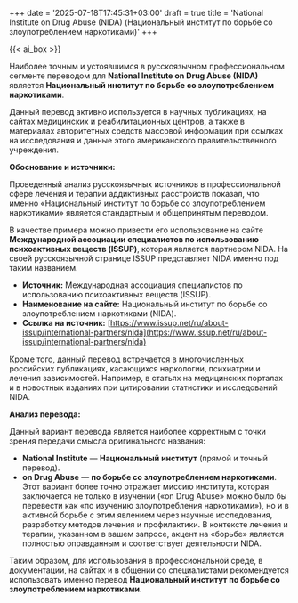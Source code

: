 +++
date = '2025-07-18T17:45:31+03:00'
draft = true
title = 'National Institute on Drug Abuse (NIDA) (Национальный институт по борьбе со злоупотреблением наркотиками)'
+++

{{< ai_box >}}

Наиболее точным и устоявшимся в русскоязычном профессиональном сегменте переводом для **National Institute on Drug Abuse (NIDA)** является **Национальный институт по борьбе со злоупотреблением наркотиками**.

Данный перевод активно используется в научных публикациях, на сайтах медицинских и реабилитационных центров, а также в материалах авторитетных средств массовой информации при ссылках на исследования и данные этого американского правительственного учреждения.

**Обоснование и источники:**

Проведенный анализ русскоязычных источников в профессиональной сфере лечения и терапии аддиктивных расстройств показал, что именно «Национальный институт по борьбе со злоупотреблением наркотиками» является стандартным и общепринятым переводом.

В качестве примера можно привести его использование на сайте **Международной ассоциации специалистов по использованию психоактивных веществ (ISSUP)**, которая является партнером NIDA. На своей русскоязычной странице ISSUP представляет NIDA именно под таким названием.

* **Источник:** Международная ассоциация специалистов по использованию психоактивных веществ (ISSUP).
* **Наименование на сайте:** Национальный институт по борьбе со злоупотреблением наркотиками (NIDA).
* **Ссылка на источник:** [https://www.issup.net/ru/about-issup/international-partners/nida](https://www.issup.net/ru/about-issup/international-partners/nida)

Кроме того, данный перевод встречается в многочисленных российских публикациях, касающихся наркологии, психиатрии и лечения зависимостей. Например, в статьях на медицинских порталах и в новостных изданиях при цитировании статистики и исследований NIDA.

**Анализ перевода:**

Данный вариант перевода является наиболее корректным с точки зрения передачи смысла оригинального названия:

* **National Institute** — **Национальный институт** (прямой и точный перевод).
* **on Drug Abuse** — **по борьбе со злоупотреблением наркотиками**. Этот вариант более точно отражает миссию института, которая заключается не только в изучении («on Drug Abuse» можно было бы перевести как «по изучению злоупотребления наркотиками»), но и в активной борьбе с этим явлением через научные исследования, разработку методов лечения и профилактики. В контексте лечения и терапии, указанном в вашем запросе, акцент на «борьбе» является полностью оправданным и соответствует деятельности NIDA.

Таким образом, для использования в профессиональной среде, в документации, на сайтах и в общении со специалистами рекомендуется использовать именно перевод **Национальный институт по борьбе со злоупотреблением наркотиками**.

